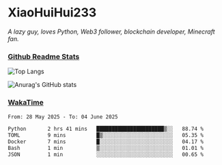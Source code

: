 # XiaoHuiHui233

*A lazy guy, loves Python, Web3 follower, blockchain developer, Minecraft fan.*

### [Github Readme Stats](https://github.com/anuraghazra/github-readme-stats)

![Top Langs](https://github-readme-stats.vercel.app/api/top-langs/?username=XiaoHuiHui233&layout=compact&theme=github_dark)

![Anurag's GitHub stats](https://github-readme-stats.vercel.app/api?username=XiaoHuiHui233&show_icons=true&theme=github_dark)

### [WakaTime](https://wakatime.com)

<!--START_SECTION:waka-->

```txt
From: 28 May 2025 - To: 04 June 2025

Python       2 hrs 41 mins   ██████████████████████▒░░   88.74 %
TOML         9 mins          █▒░░░░░░░░░░░░░░░░░░░░░░░   05.35 %
Docker       7 mins          █░░░░░░░░░░░░░░░░░░░░░░░░   04.17 %
Bash         1 min           ▒░░░░░░░░░░░░░░░░░░░░░░░░   01.01 %
JSON         1 min           ░░░░░░░░░░░░░░░░░░░░░░░░░   00.65 %
```

<!--END_SECTION:waka-->
